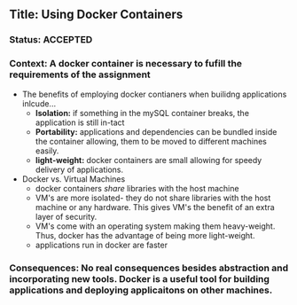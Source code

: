 ## Title: Using Docker Containers 
### Status: ACCEPTED 
### Context: A docker container is necessary to fufill the requirements of the assignment 
* The benefits of employing docker contianers when builidng applications inlcude... 
  * **Isolation:** if something in the mySQL container breaks, the application is still in-tact
  * **Portability:** applications and dependencies can be bundled inside the container allowing, them to be moved to different machines easily. 
  * **light-weight:** docker containers are small allowing for speedy delivery of applications. 
* Docker vs. Virtual Machines 
  * docker containers *share* libraries with the host machine
  * VM's are more isolated- they do not share libraries with the host machine or any hardware. This gives VM's the benefit of an extra layer of security. 
  * VM's come with an operating system making them heavy-weight. Thus, docker has the advantage of being more light-weight. 
  * applications run in docker are faster
 ### Consequences: No real consequences besides abstraction and incorporating new tools. Docker is a useful tool for building applications and deploying applicaitons on other machines. 
